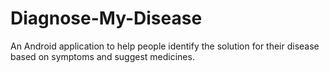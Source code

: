 # Diagnose-My-Disease
An Android application to help people identify the solution for their disease based on symptoms and suggest medicines.
